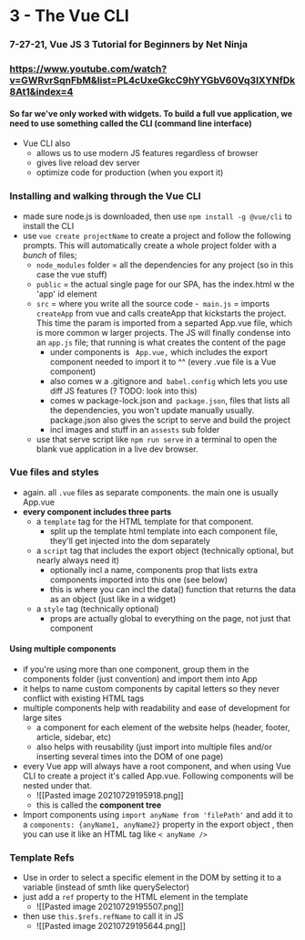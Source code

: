 
# 3 - The Vue CLI
###  7-27-21, Vue JS 3 Tutorial for Beginners by Net Ninja
### https://www.youtube.com/watch?v=GWRvrSqnFbM&list=PL4cUxeGkcC9hYYGbV60Vq3IXYNfDk8At1&index=4

#### So far we've only worked with widgets. To build a full vue application, we need to use something called the CLI (command line interface)

- Vue CLI also
	- allows us to use modern JS features regardless of browser
	- gives live reload dev server
	- optimize code for production (when you export it)


### Installing and walking through the Vue CLI
- made sure node.js is downloaded, then use `npm install -g @vue/cli` to install the CLI
- use `vue create projectName` to create a project and follow the following prompts. This will automatically create a whole project folder with a *bunch* of files;
	- `node_modules` folder = all the dependencies for any project (so in this case the vue stuff)
	- `public` = the actual single page for our SPA, has the index.html w the 'app' id element 
	- `src` = where you write all the source code 
		-` main.js` = imports `createApp` from vue and calls createApp that kickstarts the project. This time the param is imported from a separted App.vue file, which is more common w larger projects. The JS will finally condense into an `app.js` file; that running is what creates the content of the page
		- under components is ` App.vue,` which includes the export component needed to import it to ^^ (every .vue file is a Vue component)
		- also comes w a .gitignore and` babel.config` which lets you use diff JS features (? TODO: look into this)
		- comes w package-lock.json and` package.json`, files that lists all the dependencies, you won't update manually usually. package.json also gives the script to serve and build the project
		- incl images and stuff in an `assests` sub folder
	- use that serve script like  `npm run serve` in a terminal to open the blank vue application in a live dev browser.


### Vue files and styles
- again. all `.vue` files as separate components. the main one is usually App.vue
- **every component includes three parts**
	- a `template` tag for the HTML template for that component. 
		- split up the template html template into each component file, they'll get injected into the dom separately
	- a `script` tag that includes the export object (technically optional, but nearly always need it)
		- optionally incl a name, components prop that lists extra components imported into this one (see below)
		- this is where you can incl the data() function that returns the data as an object (just like in a widget)
	- a `style` tag (technically optional)
		- props are actually global to everything on the page, not just that component

#### Using multiple components
- if you're using more than one component, group them in the components folder (just convention) and import them into App
- it helps to name custom components by capital letters so they never conflict with existing HTML tags
- multiple components help with readability and ease of development for large sites
	- a component for each element of the website helps (header, footer, article, sidebar, etc)
	- also helps with reusability (just import into multiple files and/or inserting several times into the DOM of one page)
- every Vue app will always have a root component, and when using Vue CLI to create a project it's called App.vue. Following components will be nested under that. 
	- ![[Pasted image 20210729195918.png]]
	- this is called the **component tree**
- Import components using `import anyName from 'filePath'` and add it to a `components: {anyName1, anyName2}` property in the export object , then you can use it like an HTML tag like `< anyName />`

### Template Refs
- Use in order to select a specific element in the DOM by setting it to a variable (instead of smth like querySelector)
- just add a `ref` property to the HTML element in the template
	- ![[Pasted image 20210729195507.png]]
- then use `this.$refs.refName` to call it in JS
	- ![[Pasted image 20210729195644.png]]
